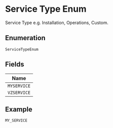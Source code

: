 
# Service Type Enum

Service Type e.g. Installation, Operations, Custom.

## Enumeration

`ServiceTypeEnum`

## Fields

| Name |
|  --- |
| `MYSERVICE` |
| `VZSERVICE` |

## Example

```
MY_SERVICE
```

